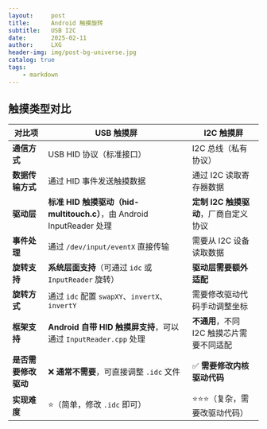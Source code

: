 ```yaml
---
layout:     post
title:      Android 触摸旋转
subtitle:   USB I2C
date:       2025-02-11
author:     LXG
header-img: img/post-bg-universe.jpg
catalog: true
tags:
    - markdown
---
```


## 触摸类型对比

| **对比项**          | **USB 触摸屏**                                   | **I2C 触摸屏**                                  |
|---------------------|--------------------------------|--------------------------------|
| **通信方式**        | USB HID 协议（标准接口）        | I2C 总线（私有协议）           |
| **数据传输方式**    | 通过 HID 事件发送触摸数据       | 通过 I2C 读取寄存器数据        |
| **驱动层**         | **标准 HID 触摸驱动（hid-multitouch.c）**，由 Android InputReader 处理 | **定制 I2C 触摸驱动**，厂商自定义协议 |
| **事件处理**        | 通过 `/dev/input/eventX` 直接传输 | 需要从 I2C 设备读取数据        |
| **旋转支持**        | **系统层面支持**（可通过 `idc` 或 `InputReader` 旋转） | **驱动层需要额外适配** |
| **旋转方式**        | 通过 `idc` 配置 `swapXY`、`invertX`、`invertY` | 需要修改驱动代码手动调整坐标 |
| **框架支持**        | **Android 自带 HID 触摸屏支持**，可以通过 `InputReader.cpp` 处理 | **不通用**，不同 I2C 触摸芯片需要不同适配 |
| **是否需要修改驱动** | ❌ **通常不需要**，可直接调整 `.idc` 文件 | ✅ **需要修改内核驱动代码** |
| **实现难度**        | ⭐（简单，修改 `.idc` 即可） | ⭐⭐⭐（复杂，需要改驱动代码） |



